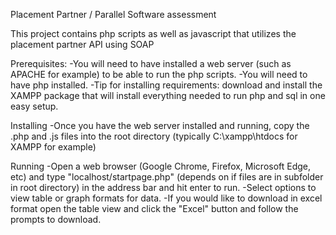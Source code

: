 Placement Partner / Parallel Software assessment

This project contains php scripts as well as javascript that utilizes the placement partner API using SOAP

Prerequisites:
-You will need to have installed a web server (such as APACHE for example) to be able to run the php scripts.
-You will need to have php installed.
-Tip for installing requirements: download and install the XAMPP package that will install everything needed to run php and sql in one easy setup.

Installing
-Once you have the web server installed and running, copy the .php and .js files into the root directory (typically C:\xampp\htdocs for XAMPP for example)

Running
-Open a web browser (Google Chrome, Firefox, Microsoft Edge, etc) and type "localhost/startpage.php" (depends on if files are in subfolder in root directory) in the address bar and hit enter to run.
-Select options to view table or graph formats for data.
-If you would like to download in excel format open the table view and click the "Excel" button and follow the prompts to download.